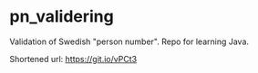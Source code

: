 # pn_validering 

Validation of Swedish "person number". Repo for learning Java.

Shortened url: <https://git.io/vPCt3>
